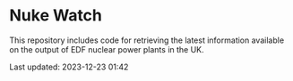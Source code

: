 # Nuke Watch

This repository includes code for retrieving the latest information available on the output of EDF nuclear power plants in the UK.

Last updated: 2023-12-23 01:42